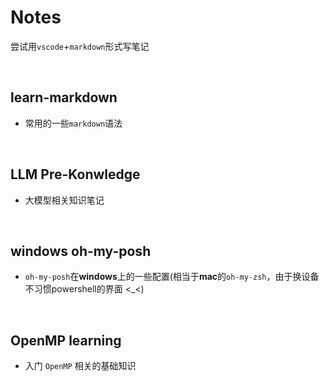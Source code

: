 # Notes

尝试用`vscode`+`markdown`形式写笔记

$\quad$
## learn-markdown
* 常用的一些`markdown`语法

$\quad$
## LLM Pre-Konwledge
* 大模型相关知识笔记


$\quad$
## windows oh-my-posh
* `oh-my-posh`在**windows**上的一些配置(相当于**mac**的`oh-my-zsh`，由于换设备不习惯powershell的界面 <_<)



$\quad$
## OpenMP learning 
* 入门 `OpenMP` 相关的基础知识
